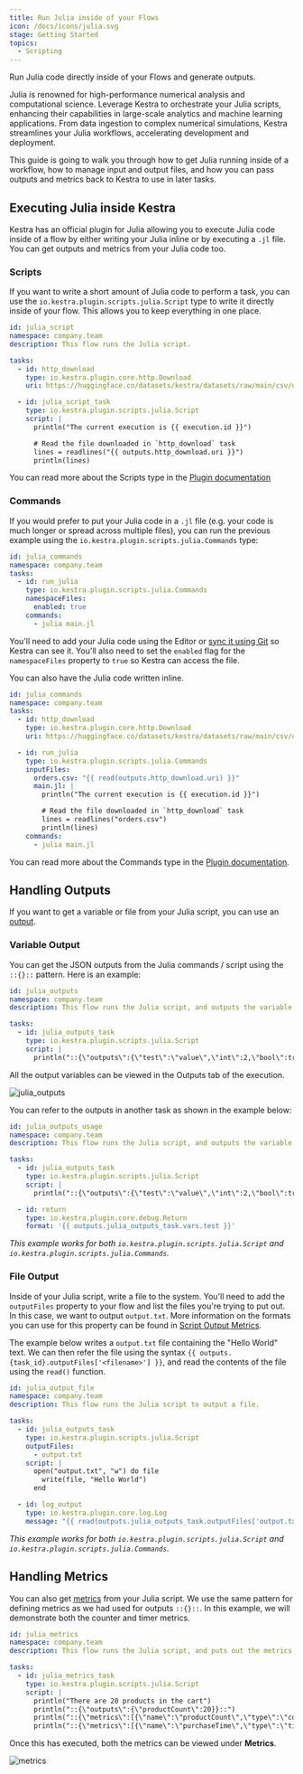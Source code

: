 ```yaml
---
title: Run Julia inside of your Flows
icon: /docs/icons/julia.svg
stage: Getting Started
topics:
  - Scripting
---
```


Run Julia code directly inside of your Flows and generate outputs.

Julia is renowned for high-performance numerical analysis and computational science. Leverage Kestra to orchestrate your Julia scripts, enhancing their capabilities in large-scale analytics and machine learning applications. From data ingestion to complex numerical simulations, Kestra streamlines your Julia workflows, accelerating development and deployment.

This guide is going to walk you through how to get Julia running inside of a workflow, how to manage input and output files, and how you can pass outputs and metrics back to Kestra to use in later tasks.

## Executing Julia inside Kestra

Kestra has an official plugin for Julia allowing you to execute Julia code inside of a flow by either writing your Julia inline or by executing a `.jl` file. You can get outputs and metrics from your Julia code too.

### Scripts

If you want to write a short amount of Julia code to perform a task, you can use the `io.kestra.plugin.scripts.julia.Script` type to write it directly inside of your flow. This allows you to keep everything in one place.

```yaml
id: julia_script
namespace: company.team
description: This flow runs the Julia script.

tasks:
  - id: http_download
    type: io.kestra.plugin.core.http.Download
    uri: https://huggingface.co/datasets/kestra/datasets/raw/main/csv/orders.csv

  - id: julia_script_task
    type: io.kestra.plugin.scripts.julia.Script
    script: |
      println("The current execution is {{ execution.id }}")

      # Read the file downloaded in `http_download` task
      lines = readlines("{{ outputs.http_download.uri }}")
      println(lines)
```

You can read more about the Scripts type in the [Plugin documentation](/plugins/plugin-script-julia/io.kestra.plugin.scripts.julia.script)

### Commands

If you would prefer to put your Julia code in a `.jl` file (e.g. your code is much longer or spread across multiple files), you can run the previous example using the `io.kestra.plugin.scripts.julia.Commands` type:

```yaml
id: julia_commands
namespace: company.team
tasks:
  - id: run_julia
    type: io.kestra.plugin.scripts.julia.Commands
    namespaceFiles:
      enabled: true
    commands:
      - julia main.jl
```

You'll need to add your Julia code using the Editor or [sync it using Git](../version-control-cicd/04.git.md) so Kestra can see it. You'll also need to set the `enabled` flag for the `namespaceFiles` property to `true` so Kestra can access the file.

You can also have the Julia code written inline.

```yaml
id: julia_commands
namespace: company.team
tasks:
  - id: http_download
    type: io.kestra.plugin.core.http.Download
    uri: https://huggingface.co/datasets/kestra/datasets/raw/main/csv/orders.csv

  - id: run_julia
    type: io.kestra.plugin.scripts.julia.Commands
    inputFiles:
      orders.csv: "{{ read(outputs.http_download.uri) }}"
      main.jl: |
        println("The current execution is {{ execution.id }}")

        # Read the file downloaded in `http_download` task
        lines = readlines("orders.csv")
        println(lines)
    commands:
      - julia main.jl
```

You can read more about the Commands type in the [Plugin documentation](/plugins/plugin-script-julia/io.kestra.plugin.scripts.julia.commands).

## Handling Outputs

If you want to get a variable or file from your Julia script, you can use an [output](../04.workflow-components/06.outputs.md).

### Variable Output

You can get the JSON outputs from the Julia commands / script using the `::{}::` pattern. Here is an example:

```yaml
id: julia_outputs
namespace: company.team
description: This flow runs the Julia script, and outputs the variable.

tasks:
  - id: julia_outputs_task
    type: io.kestra.plugin.scripts.julia.Script
    script: |
      println("::{\"outputs\":{\"test\":\"value\",\"int\":2,\"bool\":true,\"float\":3.65}}::")
```

All the output variables can be viewed in the Outputs tab of the execution.

![julia_outputs](@assets/docs/how-to-guides/julia/outputs.png)

You can refer to the outputs in another task as shown in the example below:

```yaml
id: julia_outputs_usage
namespace: company.team
description: This flow runs the Julia script, and outputs the variable.

tasks:
  - id: julia_outputs_task
    type: io.kestra.plugin.scripts.julia.Script
    script: |
      println("::{\"outputs\":{\"test\":\"value\",\"int\":2,\"bool\":true,\"float\":3.65}}::")

  - id: return
    type: io.kestra.plugin.core.debug.Return
    format: '{{ outputs.julia_outputs_task.vars.test }}'
```

_This example works for both `io.kestra.plugin.scripts.julia.Script` and `io.kestra.plugin.scripts.julia.Commands`._

### File Output

Inside of your Julia script, write a file to the system. You'll need to add the `outputFiles` property to your flow and list the files you're trying to put out. In this case, we want to output `output.txt`. More information on the formats you can use for this property can be found in [Script Output Metrics](../16.scripts/06.outputs-metrics.md).

The example below writes a `output.txt` file containing the "Hello World" text. We can then refer the file using the syntax `{{ outputs.{task_id}.outputFiles['<filename>'] }}`, and read the contents of the file using the `read()` function.

```yaml
id: julia_output_file
namespace: company.team
description: This flow runs the Julia script to output a file.

tasks:
  - id: julia_outputs_task
    type: io.kestra.plugin.scripts.julia.Script
    outputFiles:
      - output.txt
    script: |
      open("output.txt", "w") do file
        write(file, "Hello World")
      end

  - id: log_output
    type: io.kestra.plugin.core.log.Log
    message: "{{ read(outputs.julia_outputs_task.outputFiles['output.txt']) }}"
```

_This example works for both `io.kestra.plugin.scripts.julia.Script` and `io.kestra.plugin.scripts.julia.Commands`._

## Handling Metrics

You can also get [metrics](../16.scripts/06.outputs-metrics.md#outputs-and-metrics-in-script-and-commands-tasks) from your Julia script. We use the same pattern for defining metrics as we had used for outputs `::{}::`. In this example, we will demonstrate both the counter and timer metrics.

```yaml
id: julia_metrics
namespace: company.team
description: This flow runs the Julia script, and puts out the metrics.

tasks:
  - id: julia_metrics_task
    type: io.kestra.plugin.scripts.julia.Script
    script: |
      println("There are 20 products in the cart")
      println("::{\"outputs\":{\"productCount\":20}}::")
      println("::{\"metrics\":[{\"name\":\"productCount\",\"type\":\"counter\",\"value\":20}]}::")
      println("::{\"metrics\":[{\"name\":\"purchaseTime\",\"type\":\"timer\",\"value\":32.44}]}::")
```

Once this has executed, both the metrics can be viewed under **Metrics**.

![metrics](@assets/docs/how-to-guides/julia/metrics.png)
